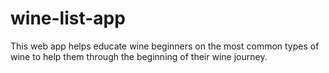 # wine-list-app

This web app helps educate wine beginners on the most common types of wine to help them through the beginning of their wine journey.
